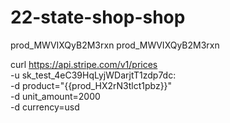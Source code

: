 # 22-state-shop-shop
prod_MWVIXQyB2M3rxn
prod_MWVIXQyB2M3rxn


curl https://api.stripe.com/v1/prices \
  -u sk_test_4eC39HqLyjWDarjtT1zdp7dc: \
  -d product="{{prod_HX2rN3tlct1pbz}}" \
  -d unit_amount=2000 \
  -d currency=usd